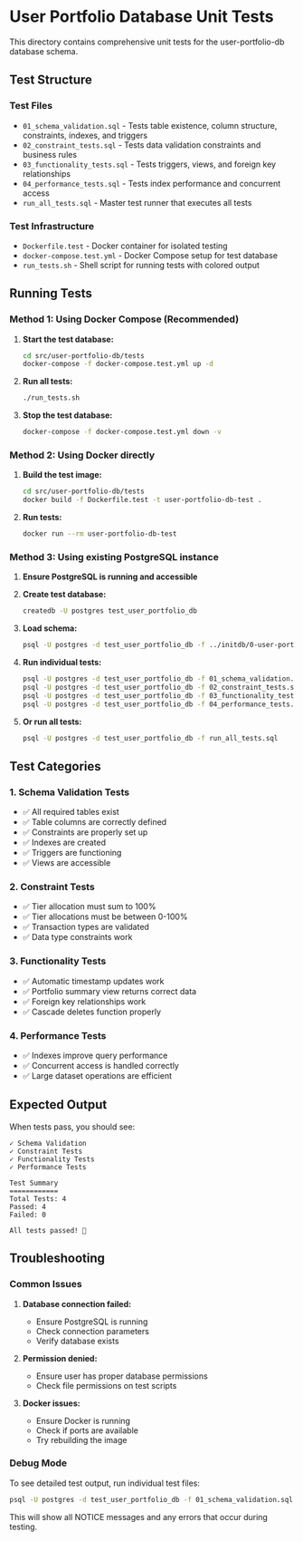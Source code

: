 # User Portfolio Database Unit Tests

This directory contains comprehensive unit tests for the user-portfolio-db database schema.

## Test Structure

### Test Files
- `01_schema_validation.sql` - Tests table existence, column structure, constraints, indexes, and triggers
- `02_constraint_tests.sql` - Tests data validation constraints and business rules
- `03_functionality_tests.sql` - Tests triggers, views, and foreign key relationships
- `04_performance_tests.sql` - Tests index performance and concurrent access
- `run_all_tests.sql` - Master test runner that executes all tests

### Test Infrastructure
- `Dockerfile.test` - Docker container for isolated testing
- `docker-compose.test.yml` - Docker Compose setup for test database
- `run_tests.sh` - Shell script for running tests with colored output

## Running Tests

### Method 1: Using Docker Compose (Recommended)

1. **Start the test database:**
   ```bash
   cd src/user-portfolio-db/tests
   docker-compose -f docker-compose.test.yml up -d
   ```

2. **Run all tests:**
   ```bash
   ./run_tests.sh
   ```

3. **Stop the test database:**
   ```bash
   docker-compose -f docker-compose.test.yml down -v
   ```

### Method 2: Using Docker directly

1. **Build the test image:**
   ```bash
   cd src/user-portfolio-db/tests
   docker build -f Dockerfile.test -t user-portfolio-db-test .
   ```

2. **Run tests:**
   ```bash
   docker run --rm user-portfolio-db-test
   ```

### Method 3: Using existing PostgreSQL instance

1. **Ensure PostgreSQL is running and accessible**

2. **Create test database:**
   ```bash
   createdb -U postgres test_user_portfolio_db
   ```

3. **Load schema:**
   ```bash
   psql -U postgres -d test_user_portfolio_db -f ../initdb/0-user-portfolio-schema.sql
   ```

4. **Run individual tests:**
   ```bash
   psql -U postgres -d test_user_portfolio_db -f 01_schema_validation.sql
   psql -U postgres -d test_user_portfolio_db -f 02_constraint_tests.sql
   psql -U postgres -d test_user_portfolio_db -f 03_functionality_tests.sql
   psql -U postgres -d test_user_portfolio_db -f 04_performance_tests.sql
   ```

5. **Or run all tests:**
   ```bash
   psql -U postgres -d test_user_portfolio_db -f run_all_tests.sql
   ```

## Test Categories

### 1. Schema Validation Tests
- ✅ All required tables exist
- ✅ Table columns are correctly defined
- ✅ Constraints are properly set up
- ✅ Indexes are created
- ✅ Triggers are functioning
- ✅ Views are accessible

### 2. Constraint Tests
- ✅ Tier allocation must sum to 100%
- ✅ Tier allocations must be between 0-100%
- ✅ Transaction types are validated
- ✅ Data type constraints work

### 3. Functionality Tests
- ✅ Automatic timestamp updates work
- ✅ Portfolio summary view returns correct data
- ✅ Foreign key relationships work
- ✅ Cascade deletes function properly

### 4. Performance Tests
- ✅ Indexes improve query performance
- ✅ Concurrent access is handled correctly
- ✅ Large dataset operations are efficient

## Expected Output

When tests pass, you should see:
```
✓ Schema Validation
✓ Constraint Tests  
✓ Functionality Tests
✓ Performance Tests

Test Summary
============
Total Tests: 4
Passed: 4
Failed: 0

All tests passed! 🎉
```

## Troubleshooting

### Common Issues

1. **Database connection failed:**
   - Ensure PostgreSQL is running
   - Check connection parameters
   - Verify database exists

2. **Permission denied:**
   - Ensure user has proper database permissions
   - Check file permissions on test scripts

3. **Docker issues:**
   - Ensure Docker is running
   - Check if ports are available
   - Try rebuilding the image

### Debug Mode

To see detailed test output, run individual test files:
```bash
psql -U postgres -d test_user_portfolio_db -f 01_schema_validation.sql
```

This will show all NOTICE messages and any errors that occur during testing.
